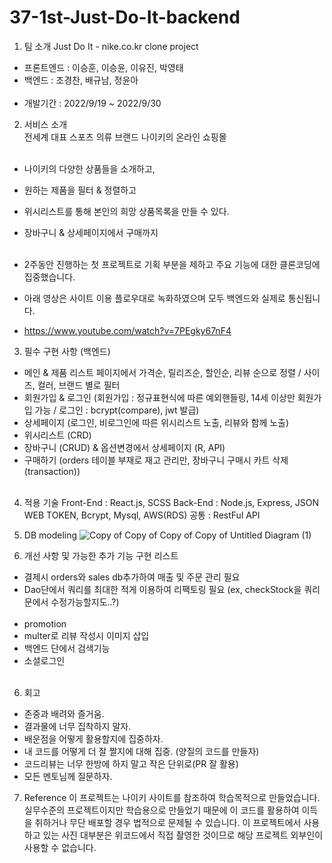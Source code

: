# 37-1st-Just-Do-It-backend

1. 팀 소개
Just Do It - nike.co.kr clone project

  - 프론트엔드 : 이승훈, 이승윤, 이유진, 박영태<br>
  - 백엔드 : 조경찬, 배규남, 정윤아<br><br>
  - 개발기간 : 2022/9/19 ~ 2022/9/30

2. 서비스 소개<br>
  전세계 대표 스포츠 의류 브랜드 나이키의 온라인 쇼핑몰<br><br>

  - 나이키의 다양한 상품들을 소개하고,
  - 원하는 제품을 필터 & 정렬하고
  - 위시리스트를 통해 본인의 희망 상품목록을 만들 수 있다.
  - 장바구니 & 상세페이지에서 구매까지<br><br>
  
  - 2주동안 진행하는 첫 프로젝트로 기획 부분을 제하고 주요 기능에 대한 클론코딩에 집중했습니다.
  - 아래 영상은 사이트 이용 플로우대로 녹화하였으며 모두 백엔드와 실제로 통신됩니다.
  - https://www.youtube.com/watch?v=7PEgky67nF4
  
3. 필수 구현 사항 (백엔드)<br>
  - 메인 & 제품 리스트 페이지에서 가격순, 릴리즈순, 할인순, 리뷰 순으로 정렬 / 사이즈, 컬러, 브랜드 별로 필터<br>
  - 회원가입 & 로그인 (회원가입 : 정규표현식에 따른 예외핸들링, 14세 이상만 회원가입 가능 / 로그인 : bcrypt(compare), jwt 발급)<br>
  - 상세페이지 (로그인, 비로그인에 따른 위시리스트 노출, 리뷰와 함께 노출)<br>
  - 위시리스트 (CRD)<br>
  - 장바구니 (CRUD) & 옵션변경에서 상세페이지 (R, API)<br>
  - 구매하기 (orders 테이블 부재로 재고 관리만, 장바구니 구매시 카트 삭제(transaction))<br><br>
  
4. 적용 기술
Front-End : React.js, SCSS
Back-End : Node.js, Express, JSON WEB TOKEN, Bcrypt, Mysql, AWS(RDS)
공통 : RestFul API
  
5. DB modeling
![Copy of Copy of Copy of Copy of Untitled Diagram (1)](https://user-images.githubusercontent.com/105476777/193579993-ae2b0068-7215-4f86-828c-a29bdb280efe.png)


5. 개선 사항 및 가능한 추가 기능 구현 리스트<br>
  - 결제시 orders와 sales db추가하여 매출 및 주문 관리 필요<br>
  - Dao단에서 쿼리를 최대한 적게 이용하여 리팩토링 필요 (ex, checkStock을 쿼리문에서 수정가능할지도..?)<br><br>
  - promotion<br>
  - multer로 리뷰 작성시 이미지 삽입<br>
  - 백엔드 단에서 검색기능<br>
  - 소셜로그인<br><br>
   
6. 회고<br>
  - 존중과 배려와 즐거움.<br>
  - 결과물에 너무 집착하지 말자.<br>
  - 배운점을 어떻게 활용할지에 집중하자.<br>
  - 내 코드를 어떻게 더 잘 짤지에 대해 집중. (양질의 코드를 만들자)<br>
  - 코드리뷰는 너무 한방에 하지 말고 작은 단위로(PR 잘 활용)<br>
  - 모든 멘토님께 질문하자.<br>

7. Reference
이 프로젝트는 나이키 사이트를 참조하여 학습목적으로 만들었습니다.
실무수준의 프로젝트이지만 학습용으로 만들었기 때문에 이 코드를 활용하여 이득을 취하거나 무단 배포할 경우 법적으로 문제될 수 있습니다.
이 프로젝트에서 사용하고 있는 사진 대부분은 위코드에서 직접 촬영한 것이므로 해당 프로젝트 외부인이 사용할 수 없습니다.
